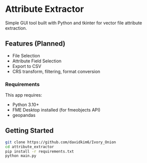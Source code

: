 # Attribute Extractor

Simple GUI tool built with Python and tkinter for vector file attribute extraction.

## Features (Planned)

- File Selection
- Attribute Field Selection
- Export to CSV
- CRS transform, filtering, format conversion

### Requirements

This app requires:
- Python 3.10+
- FME Desktop installed (for fmeobjects API)
- geopandas

## Getting Started

```bash
git clone https://github.com/davidkim6/Ivory_Onion
cd attribute_extractor
pip install -r requirements.txt
python main.py
